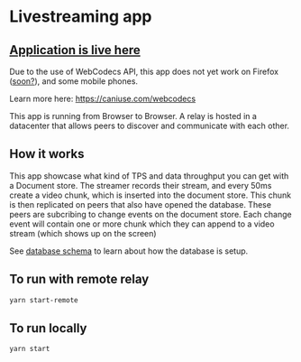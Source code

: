# Livestreaming app

## [Application is live here](https://stream.dao.xyz)

Due to the use of WebCodecs API, this app does not yet work on Firefox ([soon?](https://groups.google.com/a/mozilla.org/g/dev-platform/c/3g0fnn6682A)), and some mobile phones.

Learn more here: https://caniuse.com/webcodecs

This app is running from Browser to Browser. A relay is hosted in a datacenter that allows peers to discover and communicate with each other.

## How it works
This app showcase what kind of TPS and data throughput you can get with a Document store. The streamer records their stream, and every 50ms create a video chunk, which is inserted into the document store. This chunk is then replicated on peers that also have opened the database. These peers are subcribing to change events on the document store. Each change event will contain one or more chunk which they can append to a video stream (which shows up on the screen)

See [database schema](./frontend/src/media/database.ts) to learn about how the database is setup.

## To run with remote relay
```sh
yarn start-remote
```

## To run locally 
```sh
yarn start
```
